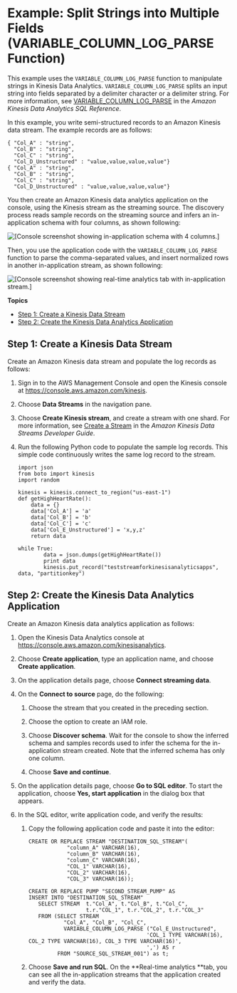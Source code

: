 # Example: Split Strings into Multiple Fields \(VARIABLE\_COLUMN\_LOG\_PARSE Function\)<a name="examples-transforming-strings-variablecolumnlogparse"></a>

This example uses the `VARIABLE_COLUMN_LOG_PARSE` function to manipulate strings in Kinesis Data Analytics\. `VARIABLE_COLUMN_LOG_PARSE` splits an input string into fields separated by a delimiter character or a delimiter string\. For more information, see [VARIABLE\_COLUMN\_LOG\_PARSE](http://docs.aws.amazon.com/kinesisanalytics/latest/sqlref/sql-reference-variable-column-log-parse.html) in the *Amazon Kinesis Data Analytics SQL Reference*\.

In this example, you write semi\-structured records to an Amazon Kinesis data stream\. The example records are as follows:

```
{ "Col_A" : "string",
  "Col_B" : "string",
  "Col_C" : "string",
  "Col_D_Unstructured" : "value,value,value,value"}
{ "Col_A" : "string",
  "Col_B" : "string",
  "Col_C" : "string",
  "Col_D_Unstructured" : "value,value,value,value"}
```

You then create an Amazon Kinesis data analytics application on the console, using the Kinesis stream as the streaming source\. The discovery process reads sample records on the streaming source and infers an in\-application schema with four columns, as shown following:

![\[Console screenshot showing in-application schema with 4 columns.\]](http://docs.aws.amazon.com/kinesisanalytics/latest/dev/images/unstructured-10.png)

Then, you use the application code with the `VARIABLE_COLUMN_LOG_PARSE` function to parse the comma\-separated values, and insert normalized rows in another in\-application stream, as shown following:

![\[Console screenshot showing real-time analytics tab with in-application stream.\]](http://docs.aws.amazon.com/kinesisanalytics/latest/dev/images/unstructured-20.png)

**Topics**
+ [Step 1: Create a Kinesis Data Stream](#examples-transforming-strings-variablecolumnlogparse-1)
+ [Step 2: Create the Kinesis Data Analytics Application](#examples-transforming-strings-variablecolumnlogparse-2)

## Step 1: Create a Kinesis Data Stream<a name="examples-transforming-strings-variablecolumnlogparse-1"></a>

Create an Amazon Kinesis data stream and populate the log records as follows:

1. Sign in to the AWS Management Console and open the Kinesis console at [https://console\.aws\.amazon\.com/kinesis](https://console.aws.amazon.com/kinesis)\.

1. Choose **Data Streams** in the navigation pane\.

1. Choose **Create Kinesis stream**, and create a stream with one shard\. For more information, see [Create a Stream](http://docs.aws.amazon.com/streams/latest/dev/learning-kinesis-module-one-create-stream.html) in the *Amazon Kinesis Data Streams Developer Guide*\.

1. Run the following Python code to populate the sample log records\. This simple code continuously writes the same log record to the stream\.

   ```
   import json
   from boto import kinesis
   import random
   
   kinesis = kinesis.connect_to_region("us-east-1")
   def getHighHeartRate():
       data = {}
       data['Col_A'] = 'a'
       data['Col_B'] = 'b'
       data['Col_C'] = 'c'
       data['Col_E_Unstructured'] = 'x,y,z'
       return data
   
   while True:
           data = json.dumps(getHighHeartRate())
           print data
           kinesis.put_record("teststreamforkinesisanalyticsapps", data, "partitionkey")
   ```

## Step 2: Create the Kinesis Data Analytics Application<a name="examples-transforming-strings-variablecolumnlogparse-2"></a>

Create an Amazon Kinesis data analytics application as follows:

1. Open the Kinesis Data Analytics console at [ https://console\.aws\.amazon\.com/kinesisanalytics](https://console.aws.amazon.com/kinesisanalytics)\.

1. Choose **Create application**, type an application name, and choose **Create application**\.

1. On the application details page, choose **Connect streaming data**\. 

1. On the **Connect to source** page, do the following:

   1. Choose the stream that you created in the preceding section\.

   1. Choose the option to create an IAM role\.

   1. Choose **Discover schema**\. Wait for the console to show the inferred schema and samples records used to infer the schema for the in\-application stream created\. Note that the inferred schema has only one column\.

   1. Choose **Save and continue**\.

1. On the application details page, choose **Go to SQL editor**\. To start the application, choose **Yes, start application** in the dialog box that appears\.

1. In the SQL editor, write application code, and verify the results:

   1. Copy the following application code and paste it into the editor:

      ```
      CREATE OR REPLACE STREAM "DESTINATION_SQL_STREAM"(
                  "column_A" VARCHAR(16),
                  "column_B" VARCHAR(16),
                  "column_C" VARCHAR(16),
                  "COL_1" VARCHAR(16),             
                  "COL_2" VARCHAR(16),            
                  "COL_3" VARCHAR(16));
      
      CREATE OR REPLACE PUMP "SECOND_STREAM_PUMP" AS
      INSERT INTO "DESTINATION_SQL_STREAM"
         SELECT STREAM  t."Col_A", t."Col_B", t."Col_C",
                        t.r."COL_1", t.r."COL_2", t.r."COL_3"
         FROM (SELECT STREAM 
                 "Col_A", "Col_B", "Col_C",
                 VARIABLE_COLUMN_LOG_PARSE ("Col_E_Unstructured",
                                           'COL_1 TYPE VARCHAR(16), COL_2 TYPE VARCHAR(16), COL_3 TYPE VARCHAR(16)',
                                           ',') AS r 
               FROM "SOURCE_SQL_STREAM_001") as t;
      ```

   1. Choose **Save and run SQL**\. On the **Real\-time analytics **tab, you can see all the in\-application streams that the application created and verify the data\.